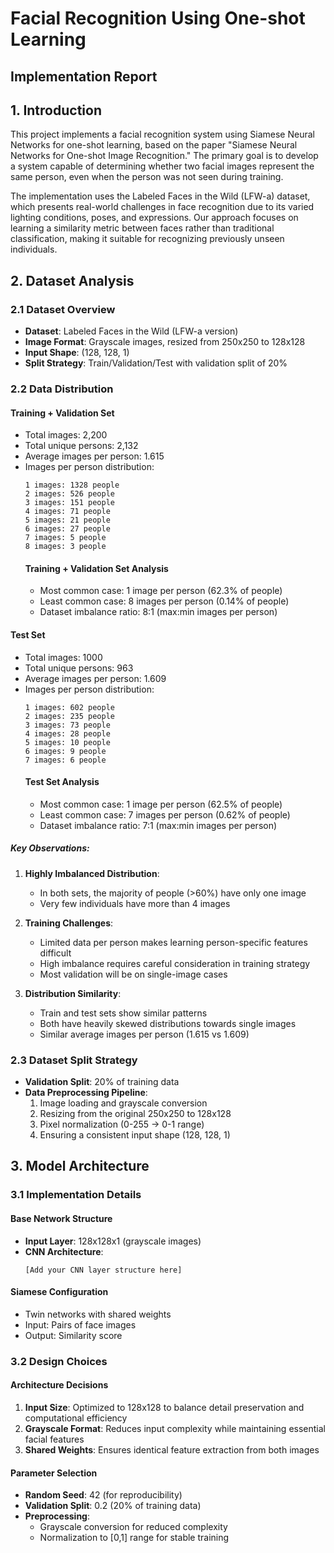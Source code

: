 # Facial Recognition Using One-shot Learning
## Implementation Report

## 1. Introduction
This project implements a facial recognition system using Siamese Neural Networks for one-shot learning, based on the paper "Siamese Neural Networks for One-shot Image Recognition." The primary goal is to develop a system capable of determining whether two facial images represent the same person, even when the person was not seen during training.

The implementation uses the Labeled Faces in the Wild (LFW-a) dataset, which presents real-world challenges in face recognition due to its varied lighting conditions, poses, and expressions. Our approach focuses on learning a similarity metric between faces rather than traditional classification, making it suitable for recognizing previously unseen individuals.

## 2. Dataset Analysis

### 2.1 Dataset Overview
- **Dataset**: Labeled Faces in the Wild (LFW-a version)
- **Image Format**: Grayscale images, resized from 250x250 to 128x128
- **Input Shape**: (128, 128, 1)
- **Split Strategy**: Train/Validation/Test with validation split of 20%

### 2.2 Data Distribution
#### Training + Validation Set
- Total images: 2,200
- Total unique persons: 2,132
- Average images per person: 1.615
- Images per person distribution:
  ```
  1 images: 1328 people
  2 images: 526 people
  3 images: 151 people 
  4 images: 71 people
  5 images: 21 people
  6 images: 27 people
  7 images: 5 people
  8 images: 3 people
  ```
   #### Training + Validation Set Analysis
   - Most common case: 1 image per person (62.3% of people)
   - Least common case: 8 images per person (0.14% of people)
   - Dataset imbalance ratio: 8:1 (max:min images per person)

#### Test Set
- Total images: 1000
- Total unique persons: 963
- Average images per person: 1.609
- Images per person distribution:
  ```
  1 images: 602 people
  2 images: 235 people
  3 images: 73 people
  4 images: 28 people
  5 images: 10 people
  6 images: 9 people
  7 images: 6 people
  ```
   #### Test Set Analysis
   - Most common case: 1 image per person (62.5% of people)
   - Least common case: 7 images per person (0.62% of people)
   - Dataset imbalance ratio: 7:1 (max:min images per person)

##### Key Observations:
1. **Highly Imbalanced Distribution**:
   - In both sets, the majority of people (>60%) have only one image
   - Very few individuals have more than 4 images

2. **Training Challenges**:
   - Limited data per person makes learning person-specific features difficult
   - High imbalance requires careful consideration in training strategy
   - Most validation will be on single-image cases

3. **Distribution Similarity**:
   - Train and test sets show similar patterns
   - Both have heavily skewed distributions towards single images
   - Similar average images per person (1.615 vs 1.609)

### 2.3 Dataset Split Strategy
- **Validation Split**: 20% of training data
- **Data Preprocessing Pipeline**:
  1. Image loading and grayscale conversion
  2. Resizing from the original 250x250 to 128x128
  3. Pixel normalization (0-255 → 0-1 range)
  4. Ensuring a consistent input shape (128, 128, 1)

## 3. Model Architecture

### 3.1 Implementation Details
#### Base Network Structure
- **Input Layer**: 128x128x1 (grayscale images)
- **CNN Architecture**:
  ```
  [Add your CNN layer structure here]
  ```

#### Siamese Configuration
- Twin networks with shared weights
- Input: Pairs of face images
- Output: Similarity score

### 3.2 Design Choices
#### Architecture Decisions
1. **Input Size**: Optimized to 128x128 to balance detail preservation and computational efficiency
2. **Grayscale Format**: Reduces input complexity while maintaining essential facial features
3. **Shared Weights**: Ensures identical feature extraction from both images

#### Parameter Selection
- **Random Seed**: 42 (for reproducibility)
- **Validation Split**: 0.2 (20% of training data)
- **Preprocessing**: 
  - Grayscale conversion for reduced complexity
  - Normalization to [0,1] range for stable training